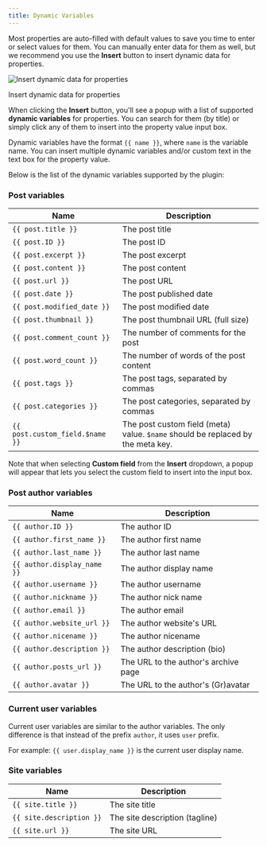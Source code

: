 ```yaml
---
title: Dynamic Variables
---
```


Most properties are auto-filled with default values to save you time to enter or select values for them. You can manually enter data for them as well, but we recommend you use the **Insert** button to insert dynamic data for properties.

![Insert dynamic data for properties](https://i.imgur.com/AjPAPBc.png)

Insert dynamic data for properties

When clicking the **Insert** button, you'll see a popup with a list of supported **dynamic variables** for properties. You can search for them (by title) or simply click any of them to insert into the property value input box.

Dynamic variables have the format `{{ name }}`, where `name` is the variable name. You can insert multiple dynamic variables and/or custom text in the text box for the property value.

Below is the list of the dynamic variables supported by the plugin:

### Post variables

| Name | Description |
| --- | --- |
| `{{ post.title }}` | The post title |
| `{{ post.ID }}` | The post ID |
| `{{ post.excerpt }}` | The post excerpt |
| `{{ post.content }}` | The post content |
| `{{ post.url }}` | The post URL |
| `{{ post.date }}` | The post published date |
| `{{ post.modified_date }}` | The post modified date |
| `{{ post.thumbnail }}` | The post thumbnail URL (full size) |
| `{{ post.comment_count }}` | The number of comments for the post |
| `{{ post.word_count }}` | The number of words of the post content |
| `{{ post.tags }}` | The post tags, separated by commas |
| `{{ post.categories }}` | The post categories, separated by commas |
| `{{ post.custom_field.$name }}` | The post custom field (meta) value. `$name` should be replaced by the meta key. |

Note that when selecting **Custom field** from the **Insert** dropdown, a popup will appear that lets you select the custom field to insert into the input box.

### Post author variables

| Name | Description |
| --- | --- |
| `{{ author.ID }}` | The author ID |
| `{{ author.first_name }}` | The author first name |
| `{{ author.last_name }}` | The author last name |
| `{{ author.display_name }}` | The author display name |
| `{{ author.username }}` | The author username |
| `{{ author.nickname }}` | The author nick name |
| `{{ author.email }}` | The author email |
| `{{ author.website_url }}` | The author website's URL |
| `{{ author.nicename }}` | The author nicename |
| `{{ author.description }}` | The author description (bio) |
| `{{ author.posts_url }}` | The URL to the author's archive page |
| `{{ author.avatar }}` | The URL to the author's (Gr)avatar |

### Current user variables

Current user variables are similar to the author variables. The only difference is that instead of the prefix `author`, it uses `user` prefix.

For example: `{{ user.display_name }}` is the current user display name.

### Site variables

| Name | Description |
| --- | --- |
| `{{ site.title }}` | The site title |
| `{{ site.description }}` | The site description (tagline) |
| `{{ site.url }}` | The site URL |
